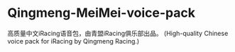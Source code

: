 # Qingmeng-MeiMei-voice-pack
高质量中文iRacing语音包，由青盟iRacing俱乐部出品。 (High-quality Chinese voice pack for iRacing by Qingmeng Racing.)
